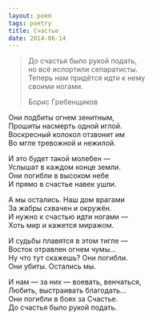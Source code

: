 ```yaml
---
layout: poem
tags: poetry
title: Счастье
date: 2014-06-14
---
```


> До счастья было рукой подать,<br>
> но всё испортили сепаратисты.<br>
> Теперь нам придётся идти к нему<br>
> своими ногами.
>
> <footer>Борис Гребенщиков</footer>

Они подбиты огнем зенитным,<br>
Прошиты насмерть одной иглой.<br>
Воскресный колокол отзвонит им<br>
Во мгле тревожной и нежилой.<br>

И это будет такой молебен —<br>
Услышат в каждом конце земли.<br>
Они погибли в высоком небе<br>
И прямо в счастье навек ушли.<br>

А мы остались. Наш дом врагами<br>
За жабры схвачен и окружён.<br>
И нужно к счастью идти ногами —<br>
Хоть мир и кажется миражом.<br>

И судьбы плавятся в этом тигле —<br>
Восток отравлен огнем чумы...<br>
Ну что тут скажешь? Они погибли.<br>
Они убиты. Остались мы.<br>

И нам — за них — воевать, венчаться,<br>
Любить, выстраивать благодать...<br>
Они погибли в боях за Счастье.<br>
До счастья было рукой подать.
